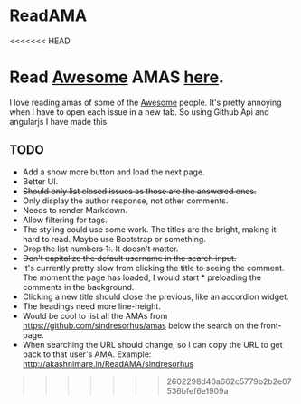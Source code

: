 # ReadAMA
<<<<<<< HEAD

Read [Awesome](https://github.com/sindresorhus/amas) AMAS [here](codepen.io/akashnimare/full/PNLvgM/).
=======
I love reading amas of some of the [Awesome](https://github.com/sindresorhus/amas) people. It's pretty annoying when I have to open each issue in a new tab. So using Github Api and angularjs I have made this.

## TODO
  * Add a show more button and load the next page. 
  * Better UI.
  * <del> Should only list closed issues as those are the answered ones.</del>
  * Only display the author response, not other comments.
  * Needs to render Markdown.
  * Allow filtering for tags.
  * The styling could use some work. The titles are the bright, making it hard to read. Maybe use Bootstrap or something.
  * <del> Drop the list numbers 1:. It doesn't matter. </del>
  * <del> Don't capitalize the default username in the search input. <del>
  * It's currently pretty slow from clicking the title to seeing the comment. The moment the page has loaded, I would start *   preloading the comments in the background.
  * Clicking a new title should close the previous, like an accordion widget.
  * The headings need more line-height.
  * Would be cool to list all the AMAs from https://github.com/sindresorhus/amas below the search on the front-page.
  * When searching the URL should change, so I can copy the URL to get back to that user's AMA. Example: http://akashnimare.in/ReadAMA/sindresorhus
>>>>>>> 2602298d40a662c5779b2b2e07536bfef6e1909a
